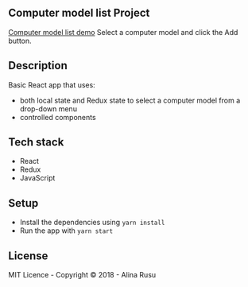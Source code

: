 ## Computer model list Project

[Computer model list demo](https://nifty-wozniak-c7df11.netlify.com/)
Select a computer model and click the Add button.

## Description
Basic React app that uses:
* both local state and Redux state to select a computer model from a drop-down menu
* controlled components

## Tech stack
* React
* Redux
* JavaScript

## Setup 
* Install the dependencies using `yarn install`
* Run the app with `yarn start`

## License
MIT Licence - Copyright &copy; 2018 - Alina Rusu
